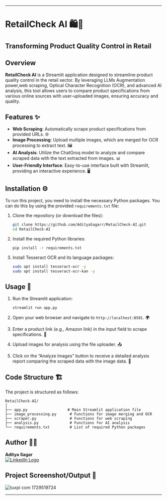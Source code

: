 

---

# RetailCheck AI 🛍️🤖
## Transforming Product Quality Control in Retail ##


## Overview

**RetailCheck AI** is a Streamlit application designed to streamline product quality control in the retail sector. By leveraging LLMs Augmentation power,web scraping, Optical Character Recognition (OCR), and advanced AI analysis, this tool allows users to compare product specifications from various online sources with user-uploaded images, ensuring accuracy and quality.

## Features ✨

- **Web Scraping**: Automatically scrape product specifications from provided URLs. 🌐
- **Image Processing**: Upload multiple images, which are merged for OCR processing to extract text. 🖼️
- **AI Analysis**: Utilize the ChatGroq model to analyze and compare scraped data with the text extracted from images. 📊
- **User-Friendly Interface**: Easy-to-use interface built with Streamlit, providing an interactive experience. 🖥️

## Installation ⚙️

To run this project, you need to install the necessary Python packages. You can do this by using the provided `requirements.txt` file:

1. Clone the repository (or download the files):
   ```bash
   git clone https://github.com/AdityaSagarr/RetailCheck-AI.git
   cd RetailCheck-AI
   ```

2. Install the required Python libraries:
   ```bash
   pip install -r requirements.txt
   ```

3. Install Tesseract OCR and its language packages:
   ```bash
   sudo apt install tesseract-ocr -y
   sudo apt install tesseract-ocr-kan -y
   ```

## Usage 🚀

1. Run the Streamlit application:
   ```bash
   streamlit run app.py
   ```

2. Open your web browser and navigate to `http://localhost:8501`. 🌍

3. Enter a product link (e.g., Amazon link) in the input field to scrape specifications. 🔗

4. Upload images for analysis using the file uploader. 📤

5. Click on the “Analyze Images” button to receive a detailed analysis report comparing the scraped data with the image data. 📝

## Code Structure 🏗️

The project is structured as follows:

```
RetailCheck-AI/
│
├── app.py                  # Main Streamlit application file
├── image_processing.py      # Functions for image merging and OCR
├── scraper.py               # Functions for web scraping
├── analysis.py              # Functions for AI analysis
└── requirements.txt         # List of required Python packages
```



## Author 🧑‍💻

**Aditya Sagar**  
[![LinkedIn Logo](https://img.shields.io/badge/LinkedIn-0077B5?style=for-the-badge&logo=linkedin&logoColor=white)](https://www.linkedin.com/in/adityasagarr)  


## Project Screenshot/Output  📸
![tuxpi com 1729519724](https://github.com/user-attachments/assets/b406f9d1-8899-411f-8249-d08763d7d3d0)


---
